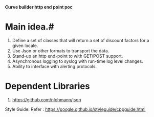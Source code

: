 
**Curve builder http end point poc**

# Main idea.#
1. Define a set of classes that will return a set of discount factors for a given locale.
2. Use Json or other formats to transport the data.
3. Stand-up an http end-point to with GET/POST support.
4. Asynchronous logging to syslog with run-time log level changes.
5. Ability to interface with alerting protocols. 


# Dependent Libraries #
1. https://github.com/nlohmann/json


Style Guide:
Refer : https://google.github.io/styleguide/cppguide.html

